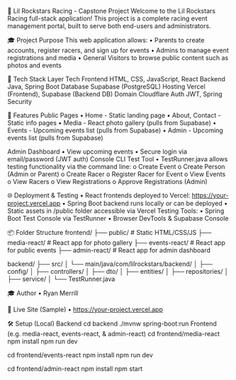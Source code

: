 🌟 Lil Rockstars Racing - Capstone Project
Welcome to the Lil Rockstars Racing full-stack application! This project is a complete racing event management portal, built to serve both end-users and administrators.

🎓 Project Purpose
This web application allows:
•	Parents to create accounts, register racers, and sign up for events
•	Admins to manage event registrations and media
•	General Visitors to browse public content such as photos and events

🚀 Tech Stack
Layer	Tech
Frontend	          HTML, CSS, JavaScript, React
Backend	              Java, Spring Boot
Database	          Supabase (PostgreSQL)
Hosting	              Vercel (Frontend), Supabase (Backend DB)
Domain  	          Cloudflare
Auth	              JWT, Spring Security

🔎 Features
Public Pages
•	Home - Static landing page
•	About, Contact - Static info pages
•	Media - React photo gallery (pulls from Supabase)
•	Events - Upcoming events list (pulls from Supabase)
•	Admin - Upcoming events list (pulls from Supabase)


Admin Dashboard
•	View upcoming events
•	Secure login via email/password (JWT auth)
Console CLI Test Tool
•	TestRunner.java allows testing functionality via the command line:
o	Create Event
o	Create Person (Admin or Parent)
o	Create Racer
o	Register Racer for Event
o	View Events
o	View Racers
o	View Registrations
o	Approve Registrations (Admin)

🌐 Deployment & Testing
•	React frontends deployed to Vercel: https://your-project.vercel.app
•	Spring Boot backend runs locally or can be deployed
•	Static assets in /public folder accessible via Vercel
Testing Tools:
•	Spring Boot Test Console via TestRunner
•	Browser DevTools & Supabase Console

📦 Folder Structure
frontend/
├── public/               # Static HTML/CSS/JS
├── media-react/         # React app for photo gallery
├── events-react/        # React app for public events
├── admin-react/         # React app for admin dashboard

backend/
├── src/
│   └── main/java/com/lilrockstars/backend/
│       ├── config/
│       ├── controllers/
│       ├── dto/
│       ├── entities/
│       ├── repositories/
│       ├── service/
│       └── TestRunner.java

🎓 Author
•	Ryan Merrill

🎯 Live Site (Sample)
•	https://your-project.vercel.app

🛠️ Setup (Local)
Backend
cd backend
./mvnw spring-boot:run
Frontend (e.g. media-react, events-react, & admin-react)
cd frontend/media-react
npm install
npm run dev

cd frontend/events-react
npm install
npm run dev

cd frontend/admin-react
npm install
npm start



 

